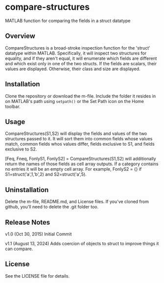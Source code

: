 # compare-structures
MATLAB function for comparing the fields in a struct datatype

## Overview
CompareStructures is a broad-stroke inspection function for the 'struct' datatype within MATLAB. 
Specifically, it will inspect two structures for equality, and if they aren't equal, it will enumerate which fields are different and which exist only in one of the two structs. If the fields are scalars, their values are displayed. Otherwise, their class and size are displayed.

## Installation
Clone the repository or download the m-file. Include the folder it resides in on MATLAB's path using `setpath()` or the Set Path icon on the Home toolbar.

## Usage
  CompareStructures(S1,S2) will display the fields and values of the two structures passed to it. It will sort them into common fields whose values match, common fields whos values differ, fields exclusive to S1, and fields exclusive to S2.

  [Feq, Fneq, FonlyS1, FonlyS2] = CompareStructures(S1,S2) will additionally return the names of those fields as cell array outputs. If a category contains no entries it will be an empty cell array. For   example, FonlyS2 = {} if S1=struct('a',1,'b',2) and S2=struct('a',5).

## Uninstallation
Delete the m-file, README.md, and License files. If you've cloned from github, you'll need to delete the .git folder too. 

## Release Notes
v1.0 (Oct 30, 2015)
Initial Commit

v1.1 (August 13, 2024)
Adds coercion of objects to struct to improve things it can compare.



## License
See the LICENSE file for details.

